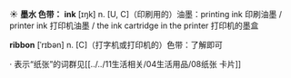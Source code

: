 ☀ <span class="category">**墨水 色带：**</span>
<span class="vocabulary">**ink**</span> [ɪŋk] 
<span class="definition">n. [U, C]（印刷用的）油墨：</span>printing ink 印刷油墨 / printer ink 打印机油墨 / the ink cartridge in the printer 打印机的墨盒
           
<span class="vocabulary">**ribbon**</span> [ˈrɪbən]
<span class="definition">n. [C]（打字机或打印机的）色带：</span>了解即可

· 表示“纸张”的词群见[[../../11生活相关/04生活用品/08纸张 卡片]]
